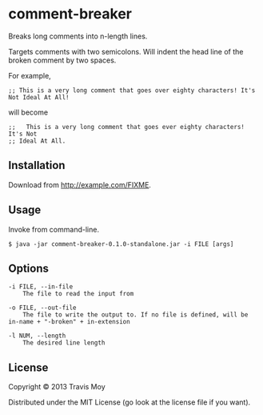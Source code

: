# comment-breaker

Breaks long comments into n-length lines.

Targets comments with two semicolons. Will indent the head line of the broken
comment by two spaces.

For example,

	;; This is a very long comment that goes over eighty characters! It's Not Ideal At All!

will become

	;;   This is a very long comment that goes ever eighty characters! It's Not
	;; Ideal At All.

## Installation

Download from http://example.com/FIXME.

## Usage

Invoke from command-line.

    $ java -jar comment-breaker-0.1.0-standalone.jar -i FILE [args]

## Options

    -i FILE, --in-file 
		The file to read the input from
	
	-o FILE, --out-file
		The file to write the output to. If no file is defined, will be
	in-name + "-broken" + in-extension
	
	-l NUM, --length
		The desired line length

## License

Copyright © 2013 Travis Moy

Distributed under the MIT License (go look at the license file if you want).
